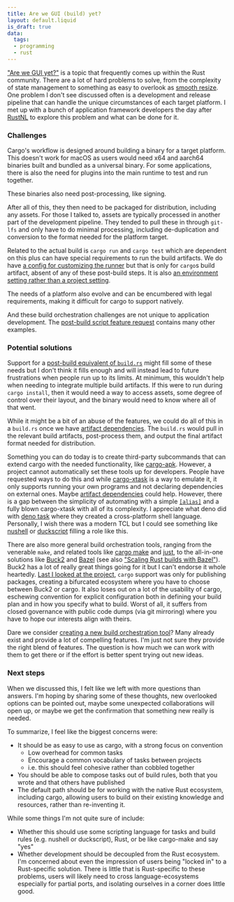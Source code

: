 ```yaml
---
title: Are we GUI (build) yet?
layout: default.liquid
is_draft: true
data:
  tags:
  - programming
  - rust
---
```


["Are we GUI yet?"](https://areweguiyet.com/) is a topic that frequently comes up within the Rust community.
There are a lot of hard problems to solve, from the complexity of state management
to something as easy to overlook as
[smooth resize](https://raphlinus.github.io/rust/gui/2019/06/21/smooth-resize-test.html).
One problem I don't see discussed often is a development and release pipeline
that can handle the unique circumstances of each target platform.
I met up with a bunch of application framework developers the day after
[RustNL](https://2023.rustnl.org/) to explore this problem and what can be done
for it.

<!-- more -->

### Challenges

Cargo's workflow is designed around building a binary for a target platform.
This doesn't work for macOS as users would need x64 and aarch64 binaries built
and bundled as a universal binary.
For some applications, there is also the need for plugins into the main runtime
to test and run together.

These binaries also need post-processing, like signing.

After all of this, they then need to be packaged for distribution, including any assets.
For those I talked to, assets are typically processed in another part of the
development pipeline.
They tended to pull these in through `git-lfs` and only have to do minimal
processing, including de-duplication and conversion to the format needed for
the platform target.

Related to the actual build is `cargo run` and `cargo test` which are dependent
on this plus can have special requirements to run the build artifacts.
We do have [a config for customizing the runner](https://doc.rust-lang.org/cargo/reference/config.html#targettriplerunner)
but that is only for `cargo`s build artifact, absent of any of these post-build steps.
It is also [an environment setting rather than a project setting](https://internals.rust-lang.org/t/proposal-move-some-cargo-config-settings-to-cargo-toml/13336).

The needs of a platform also evolve and can be encumbered with legal
requirements, making it difficult for cargo to support natively.

And these build orchestration challenges are not unique to application development.
The [post-build script feature request](https://github.com/rust-lang/cargo/issues/545)
contains many other examples.

### Potential solutions

Support for a [post-build equivalent of `build.rs`](https://github.com/rust-lang/cargo/issues/545)
might fill some of these needs but I don't think it fills enough and will
instead lead to future frustrations when people run up to its limits.
At minimum, this wouldn't help when needing to integrate multiple build artifacts.
If this were to run during `cargo install`, then it would need a way to access
assets, some degree of control over their layout, and the binary would need to
know where all of that went.

While it might be a bit of an abuse of the features,
we could do all of this in a
`build.rs` once we have [artifact dependencies](https://github.com/rust-lang/cargo/issues/9096).
The `build.rs` would pull in the relevant build artifacts, post-process them,
and output the final artifact format needed for distribution.

Something you can do today is to create third-party subcommands that can extend
cargo with the needed functionality,
like [cargo-apk](https://crates.io/crates/cargo-apk).
However, a project cannot automatically set these tools up for developers.
People have requested ways to do this and while
[cargo-xtask](https://github.com/matklad/cargo-xtask) is a way to emulate it,
it only supports running your own programs and not declaring dependencies on
external ones.
Maybe [artifact dependencies](https://github.com/rust-lang/cargo/issues/9096) could help.
However, there is a gap between the simplicity of automating with a simple
[`[alias]`](https://doc.rust-lang.org/cargo/reference/config.html#alias)
and a fully blown cargo-xtask with all of its complexity.
I appreciate what deno did with
[deno task](https://deno.land/manual@v1.35.0/tools/task_runner)
where they created a cross-platform shell language.
Personally, I wish there was a modern TCL but I could see something like
[nushell](https://www.nushell.sh/) or
[duckscript](https://sagiegurari.github.io/duckscript/)
filling a role like this.

There are also more general build orchestration tools, ranging from the venerable `make`,
and related tools like 
[cargo make](https://crates.io/crates/cargo-make) and 
[just](https://crates.io/crates/just),
to the all-in-one solutions like [Buck2](https://buck2.build/) and
[Bazel](https://bazel.build/)
(see also ["Scaling Rust builds with Bazel"](https://mmapped.blog/posts/17-scaling-rust-builds-with-bazel.html)).
Buck2 has a lot of really great things going for it but I can't endorse it
whole heartedly.
[Last I looked at the project](https://www.reddit.com/r/rust/comments/136qs44/hello_rrust_we_are_meta_engineers_who_created_the/),
`cargo` support was only for publishing packages,
creating a bifurcated ecosystem where you have to choose between Buck2 or
cargo.
It also loses out on a lot of the usability of cargo,
eschewing convention for explicit configuration both in defining your build
plan and in how you specify what to build.
Worst of all, it suffers from closed governance with public code dumps (via git
mirroring) where you have to hope our interests align with theirs.

Dare we consider
[creating a new build orchestration tool](https://xkcd.com/927/)?
Many already exist and provide a lot of compelling features.
I'm just not sure they provide the right blend of features.
The question is how much we can work with them to get there or if the effort is
better spent trying out new ideas.

### Next steps

When we discussed this, I felt like we left with more questions than answers.
I'm hoping by sharing some of these thoughts,
new overlooked options can be pointed out,
maybe some unexpected collaborations will open up,
or maybe we get the confirmation that something new really is needed.

To summarize, I feel like the biggest concerns were:
- It should be as easy to use as cargo, with a strong focus on convention
  - Low overhead for common tasks
  - Encourage a common vocabulary of tasks between projects
  - i.e. this should feel cohesive rather than cobbled together
- You should be able to compose tasks out of build rules, both that you wrote
  and that others have published
- The default path should be for working with the native Rust ecosystem,
  including cargo, allowing users to build on their existing knowledge and
  resources, rather than re-inventing it.

While some things I'm not quite sure of include:
- Whether this should use some scripting language for tasks and build rules
  (e.g. nushell or duckscript), Rust, or be like cargo-make and say "yes"
- Whether development should be decoupled from the Rust ecosystem.
  I'm concerned about even the impression of users being "locked in" to a
  Rust-specific solution.
  There is little that is Rust-specific to these problems,
  users will likely need to cross language-ecosystems especially for partial ports,
  and isolating ourselves in a corner does little good.
